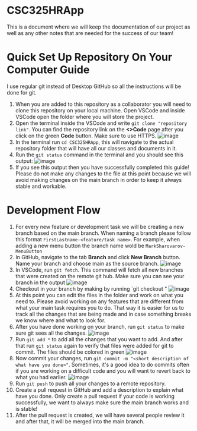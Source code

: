 # CSC325HRApp

This is a document where we will keep the documentation of our project as well as any other notes that are needed for the success of our team!

# Quick Set Up Repository On Your Computer Guide
I use regular git instead of Desktop GitHub so all the instructions will be done for git.

1. When you are added to this repository as a collaborator you will need to clone this repository on your local machine. Open VSCode and inside VSCode open the folder where you will store the project.
2. Open the terminal inside the VSCode and write `git clone "repository link"`. You can find the repository link on the **<>Code** page after you click on the green **Code** button. Make sure to use HTTPS.
   ![image](https://github.com/user-attachments/assets/2513b98e-73e2-4520-8f6b-c2a7050551d3)
3. In the terminal run `cd CSC325HRApp`, this will navigate to the actual repository folder that will have all our classes and documents in it.
4. Run the `git status` command in the terminal and you should see this output:
   ![image](https://github.com/user-attachments/assets/a9bd5fbc-18f2-43f9-b2c3-5bbc5e66a9fd)
5. If you see this output then you have successfully completed this guide! Please do not make any changes to the file at this point because we will avoid making changes on the main branch in order to keep it always stable and workable.

# Development Flow
1. For every new feature or development task we will be creating a new branch based on the main branch. When naming a branch please follow this format `FirstLastname-<feature/task name>`. For example, when adding a new menu button the branch name wold be `MarkSharovarov-MenuButton`
2. In GitHub, navigate to the tab **Branch** and click **New Branch** button. Name your branch and choose main as the source branch.
   ![image](https://github.com/user-attachments/assets/79f4bbc1-c670-401c-9aed-7de9bba30d6f)
3. In VSCode, run `git fetch`. This command will fetch all new branches that were created on the remote git hub. Make sure you can see your branch in the output
   ![image](https://github.com/user-attachments/assets/5df7169e-9f7a-4f80-926d-041b32270c87)
4. Checkout in your branch by making by running `git checkout <branch name>"
   ![image](https://github.com/user-attachments/assets/942246c4-2143-4f03-85e1-772c08ac89ec)
5. At this point you can edit the files in the folder and work on what you need to. Please avoid working on any features that are different from what your main task requires you to do. That way it is easier for us to track all the changes that are being made and in case something breaks we know where and what to look for.
6. After you have done working on your branch, run `git status` to make sure git sees all the changes.
   ![image](https://github.com/user-attachments/assets/d3d9adbf-0872-4183-b8e2-609afadf5484)
8. Run `git add *` to add all the changes that you want to add. And after that run `git status` again to verify that files were added for git to commit. The files should be colored in green
   ![image](https://github.com/user-attachments/assets/e26bf096-46ac-4f47-a882-fba07185befc)
9. Now commit your changes, run `git commit -m "<short description of what have you done>"`. Sometimes, it's a good idea to do commits often if you are working on a difficult code and you will want to revert back to what you had earlier.
  ![image](https://github.com/user-attachments/assets/bdc21069-7113-421d-9a62-f43f756084a9)
10. Run `git push` to push all your changes to a remote repository.
11. Create a pull request in GitHub and add a description to explain what have you done. Only create a pull request if your code is working successfully, we want to always make sure the main branch works and is stable!
12. After the pull request is created, we will have several people review it and after that, it will be merged into the main branch. 

 



